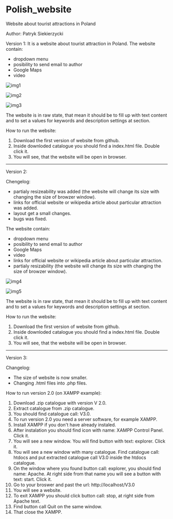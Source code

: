 # Polish_website
Website about tourist attractions in Poland

Author: Patryk Siekierzycki

Version 1:
It is a website about tourist attraction in Poland.
The website contain:
- dropdown menu
- posibility to send email to author
- Google Maps
- video
    
![img1](https://github.com/PatrykSiekierzycki/Polish_website/assets/106544444/6c118a5a-7e21-426d-a431-ec9ba836da35)

![img2](https://github.com/PatrykSiekierzycki/Polish_website/assets/106544444/b16d23a6-b051-4339-8b8b-a28b11411146)

![img3](https://github.com/PatrykSiekierzycki/Polish_website/assets/106544444/63405a8d-cbf9-46f7-bab2-29b9db01bf30)

The website is in raw state, that mean it should be to fill up with text content and to set a values for keywords and description settings at <head> section.

How to run the website:
1. Download the first version of website from github.
2. Inside downloded catalogue you should find a index.html file. Double click it.
3. You will see, that the website will be open in browser.
- - - - - - - - - - - - - - - - - - - - - - - - - - - - - - - - - - - - - -

Version 2:

Chengelog:
- partialy resizeability was added (the website will change its size with changing the size of browzer window).
- links for official website or wikipedia article about particular attraction was added.
- layout get a small changes.
- bugs was fixed.

The website contain:
- dropdown menu
- posibility to send email to author
- Google Maps
- video
- links for official website or wikipedia article about particular attraction.
- partialy resizability (the website will change its size with changing the size of browzer window).
    
![img4](https://github.com/PatrykSiekierzycki/Polish_website/assets/106544444/0b0f75c9-1c90-4e80-bd55-5f0fd2e31782)

![img5](https://github.com/PatrykSiekierzycki/Polish_website/assets/106544444/c32ba1ff-7a20-42d7-9505-deba64ee2dc0)

The website is in raw state, that mean it should be to fill up with text content and to set a values for keywords and description settings at <head> section.

How to run the website:
1. Download the first version of website from github.
2. Inside downloded catalogue you should find a index.html file. Double click it.
3. You will see, that the website will be open in browser.
- - - - - - - - - - - - - - - - - - - - - - - - - - - - - - - - - - - - - -

Version 3:

Changelog:
- The size of website is now smaller.
- Changing  .html files into .php files.

How to run version 2.0 (on XAMPP example):
1. Download .zip catalogue with version V 2.0.
2. Extract catalogue from .zip catalogue.
3. You should find catalogue call: V3.0.
4. To run version 2.0 you need a server software, for example XAMPP.
5. Install XAMPP if you don't have already instaled.
6. After instalation you should find icon with name: XAMPP Control Panel. Click it.
7. You will see a new window. You will find button with text: explorer. Click it.
8. You will see a new window with many catalogue. Find catalogue call: htdocs and put extracted catalogue call V3.0 inside the htdocs catalogue.
9. On the window where you found button call: explorer, you should find name: Apache. At right side from that name you will see a button with text: start. Click it.
10. Go to your broswer and past the url: http://localhost/V3.0
11. You will see a website.
12. To exit XAMPP you should click button call: stop, at right side from Apache text.
13. Find button call Quit on the same window.
14. That close the XAMPP.
